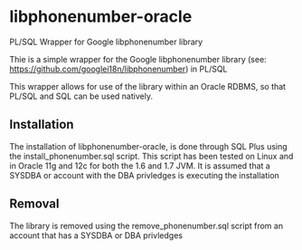 # libphonenumber-oracle
PL/SQL Wrapper for Google libphonenumber library

Thie is a simple wrapper for the Google libphonenumber library (see: 
https://github.com/googlei18n/libphonenumber) in PL/SQL

This wrapper allows for use of the library within an Oracle RDBMS, so that 
PL/SQL and SQL can be used natively.

Installation
-----------------------------------
The installation of libphonenumber-oracle, is done through SQL Plus using the 
install_phonenumber.sql script. This script has been tested on Linux and in 
Oracle 11g and 12c for both the 1.6 and 1.7 JVM. It is assumed that a SYSDBA or 
account with the DBA privledges is executing the installation

Removal
-----------------------------------
The library is removed using the remove_phonenumber.sql script from an account 
that has a SYSDBA or DBA privledges
